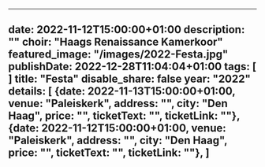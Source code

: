 
---
date: 2022-11-12T15:00:00+01:00
description: ""
choir: "Haags Renaissance Kamerkoor"
featured_image: "/images/2022-Festa.jpg"
publishDate: 2022-12-28T11:04:04+01:00
tags: [
]
title: "Festa"
disable_share: false
year: "2022"
details: [
{date: 2022-11-13T15:00:00+01:00, venue: "Paleiskerk", address: "", city: "Den Haag", price: "", ticketText: "", ticketLink: ""},
{date: 2022-11-12T15:00:00+01:00, venue: "Paleiskerk", address: "", city: "Den Haag", price: "", ticketText: "", ticketLink: ""},
]
---

